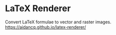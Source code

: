 # LaTeX Renderer
Convert LaTeX formulae to vector and raster images.
https://aidancq.github.io/latex-renderer/
